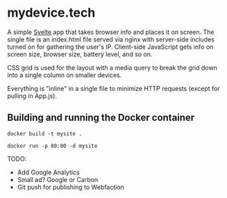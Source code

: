 # mydevice.tech

A simple [Svelte](https://svelte.technology) app that takes browser info and places it on screen. 
The single file is an index.html file served via nginx with server-side includes turned on for gathering the user's IP.
Client-side JavaScript gets info on screen size, browser size, battery level, and so on.

CSS grid is used for the layout with a media query to break the grid down into a single column on smaller devices. 

Everything is "inline" in a single file to minimize HTTP requests (except for pulling in App.js).  

## Building and running the Docker container
`docker build -t mysite .`

`docker run -p 80:80 -d mysite`

TODO:
* Add Google Analytics
* Small ad? Google or Carbon
* Git push for publishing to Webfaction
